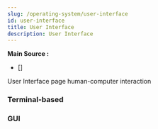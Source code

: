 ```yaml
---
slug: /operating-system/user-interface
id: user-interface
title: User Interface
description: User Interface
---
```


**Main Source :**

- [] 

User Interface page
human-computer interaction

### Terminal-based

### GUI
